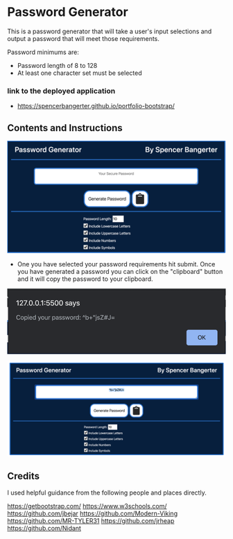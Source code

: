 # Password Generator

This is a password generator that will take a user's input selections and output a password that will meet those requirements. 

Password minimums are: 

- Password length of 8 to 128
- At least one character set must be selected

### link to the deployed application
- https://spencerbangerter.github.io/portfolio-bootstrap/

## Contents and Instructions

![Screenshot of Main App](https://github.com/SpencerBangerter/password-generator/blob/master/assets/main.png)

- One you have selected your password requirements hit submit. Once you have generated a password you can click on the "clipboard" button and it will copy the password to your clipboard. 

![Screenshot of Alert of Copy](https://github.com/SpencerBangerter/password-generator/blob/master/assets/alert.png)

![Screenshot of Generated Password](https://github.com/SpencerBangerter/password-generator/blob/master/assets/generated.png)

## Credits

I used helpful guidance from the following people and places directly.

https://getbootstrap.com/
https://www.w3schools.com/
https://github.com/jbejar
https://github.com/Modern-Viking 
https://github.com/MR-TYLER31
https://github.com/jrheap
https://github.com/Nidant